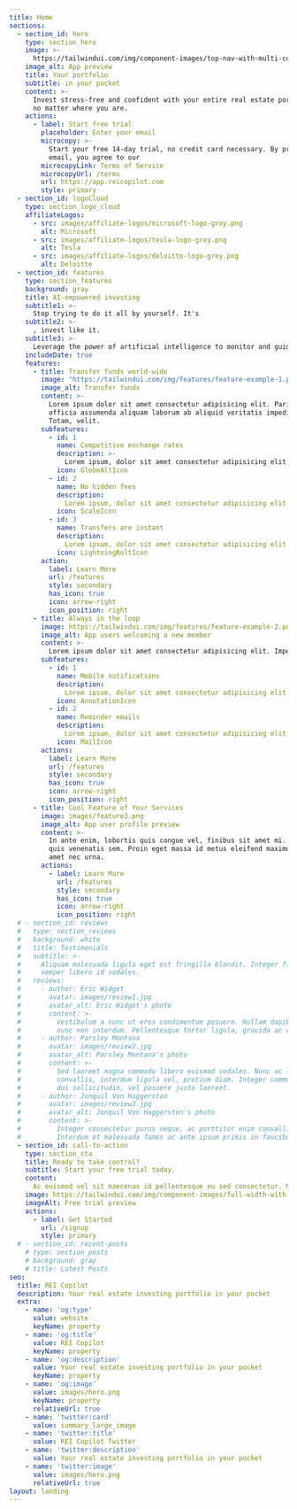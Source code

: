 ```yaml
---
title: Home
sections:
  - section_id: hero
    type: section_hero
    image: >-
      https://tailwindui.com/img/component-images/top-nav-with-multi-column-layout-screenshot.jpg
    image_alt: App preview
    title: Your portfolio
    subtitle: in your pocket
    content: >-
      Invest stress-free and confident with your entire real estate portfolio at your fingertips,
      no matter where you are.
    actions:
      - label: Start free trial
        placeholder: Enter your email
        microcopy: >-
          Start your free 14-day trial, no credit card necessary. By providing your
          email, you agree to our
        microcopyLink: Terms of Service
        microcopyUrl: /terms
        url: https://app.reicopilot.com
        style: primary
  - section_id: logoCloud
    type: section_logo_cloud
    affiliateLogos:
      - src: images/affiliate-logos/microsoft-logo-grey.png
        alt: Microsoft
      - src: images/affiliate-logos/tesla-logo-grey.png
        alt: Tesla
      - src: images/affiliate-logos/deloitte-logo-grey.png
        alt: Deloitte
  - section_id: features
    type: section_features
    background: gray
    title: AI-empowered investing
    subtitle1: >-
      Stop trying to do it all by yourself. It's
    subtitle2: >-
      , invest like it.
    subtitle3: >-
      Leverage the power of artificial intelligence to monitor and guide your investments.
    includeDate: true
    features:
      - title: Transfer funds world-wide
        image: "https://tailwindui.com/img/features/feature-example-1.png"
        image_alt: Transfer funds
        content: >-
          Lorem ipsum dolor sit amet consectetur adipisicing elit. Pariatur minima sequi recusandae, porro maiores
          officia assumenda aliquam laborum ab aliquid veritatis impedit odit adipisci optio iste blanditiis facere.
          Totam, velit.
        subfeatures:
          - id: 1
            name: Competitive exchange rates
            description: >-
              Lorem ipsum, dolor sit amet consectetur adipisicing elit. Maiores impedit perferendis suscipit eaque, iste dolor cupiditate blanditiis ratione.
            icon: GlobeAltIcon
          - id: 2
            name: No hidden fees
            description:
              Lorem ipsum, dolor sit amet consectetur adipisicing elit. Maiores impedit perferendis suscipit eaque, iste dolor cupiditate blanditiis ratione.
            icon: ScaleIcon
          - id: 3
            name: Transfers are instant
            description:
              Lorem ipsum, dolor sit amet consectetur adipisicing elit. Maiores impedit perferendis suscipit eaque, iste dolor cupiditate blanditiis ratione.
            icon: LightningBoltIcon
        action:
          label: Learn More
          url: /features
          style: secondary
          has_icon: true
          icon: arrow-right
          icon_position: right
      - title: Always in the loop
        image: https://tailwindui.com/img/features/feature-example-2.png
        image_alt: App users welcoming a new member
        content: >-
          Lorem ipsum dolor sit amet consectetur adipisicing elit. Impedit ex obcaecati natus eligendi delectus, cum deleniti sunt in labore nihil quod quibusdam expedita nemo.
        subfeatures:
          - id: 1
            name: Mobile notifications
            description:
              Lorem ipsum, dolor sit amet consectetur adipisicing elit. Maiores impedit perferendis suscipit eaque, iste dolor cupiditate blanditiis ratione.
            icon: AnnotationIcon
          - id: 2
            name: Reminder emails
            description:
              Lorem ipsum, dolor sit amet consectetur adipisicing elit. Maiores impedit perferendis suscipit eaque, iste dolor cupiditate blanditiis ratione.
            icon: MailIcon
        actions:
          label: Learn More
          url: /features
          style: secondary
          has_icon: true
          icon: arrow-right
          icon_position: right
      - title: Cool Feature of Your Services
        image: images/feature3.png
        image_alt: App user profile preview
        content: >-
          In ante enim, lobortis quis congue vel, finibus sit amet mi. Aenean
          quis venenatis sem. Proin eget massa id metus eleifend maximus sit
          amet nec urna.
        actions:
          - label: Learn More
            url: /features
            style: secondary
            has_icon: true
            icon: arrow-right
            icon_position: right
  # - section_id: reviews
  #   type: section_reviews
  #   background: white
  #   title: Testimonials
  #   subtitle: >-
  #     Aliquam malesuada ligula eget est fringilla blandit. Integer finibus
  #     semper libero id sodales.
  #   reviews:
  #     - author: Eric Widget
  #       avatar: images/review1.jpg
  #       avatar_alt: Eric Widget's photo
  #       content: >-
  #         Vestibulum a nunc ut eros condimentum posuere. Nullam dapibus quis
  #         nunc non interdum. Pellentesque tortor ligula, gravida ac commodo eu.
  #     - author: Parsley Montana
  #       avatar: images/review2.jpg
  #       avatar_alt: Parsley Montana's photo
  #       content: >-
  #         Sed laoreet magna commodo libero euismod sodales. Nunc ac libero
  #         convallis, interdum ligula vel, pretium diam. Integer commodo sem at
  #         dui sollicitudin, vel posuere justo laoreet.
  #     - author: Jonquil Von Haggerston
  #       avatar: images/review3.jpg
  #       avatar_alt: Jonquil Von Haggerston's photo
  #       content: >-
  #         Integer consectetur purus neque, ac porttitor enim convallis vitae.
  #         Interdum et malesuada fames ac ante ipsum primis in faucibus.
  - section_id: call-to-action
    type: section_cta
    title: Ready to take control?
    subtitle: Start your free trial today.
    content:
      Ac euismod vel sit maecenas id pellentesque eu sed consectetur. Malesuada adipiscing sagittis vel nulla nec.
    image: https://tailwindui.com/img/component-images/full-width-with-sidebar.jpg
    imageAlt: Free trial preview
    actions:
      - label: Get Started
        url: /signup
        style: primary
  # - section_id: recent-posts
    # type: section_posts
    # background: gray
    # title: Latest Posts
seo:
  title: REI Copilot
  description: Your real estate investing portfolio in your pocket
  extra:
    - name: 'og:type'
      value: website
      keyName: property
    - name: 'og:title'
      value: REI Copilot
      keyName: property
    - name: 'og:description'
      value: Your real estate investing portfolio in your pocket
      keyName: property
    - name: 'og:image'
      value: images/hero.png
      keyName: property
      relativeUrl: true
    - name: 'twitter:card'
      value: summary_large_image
    - name: 'twitter:title'
      value: REI Copilot Twitter
    - name: 'twitter:description'
      value: Your real estate investing portfolio in your pocket
    - name: 'twitter:image'
      value: images/hero.png
      relativeUrl: true
layout: landing
---
```

